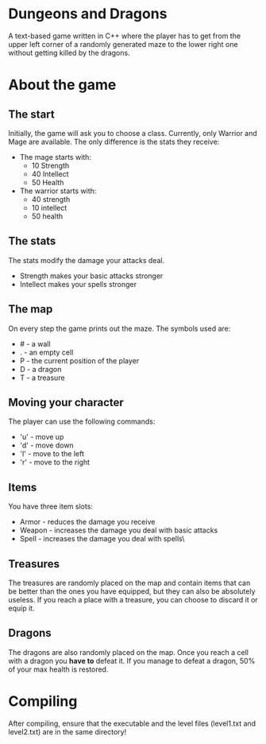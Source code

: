 # Dungeons and Dragons
A text-based game written in C++ where the player has to get from the upper left corner of a randomly generated maze to the lower right one without getting killed by the dragons.
# About the game
## The start
Initially, the game will ask you to choose a class. Currently, only Warrior and Mage are available. The only difference is the stats they receive:
* The mage starts with:
  * 10 Strength
  * 40 Intellect
  * 50 Health 
* The warrior starts with:
  * 40 strength
  * 10 intellect
  * 50 health
## The stats
The stats modify the damage your attacks deal.
* Strength makes your basic attacks stronger
* Intellect makes your spells stronger
## The map
On every step the game prints out the maze. The symbols used are:
* \# - a wall
* . - an empty cell
* P - the current position of the player
* D - a dragon
* T - a treasure
## Moving your character
The player can use the following commands:
* 'u' - move up
* 'd' - move down
* 'l' - move to the left
* 'r' - move to the right
## Items
You have three item slots:
* Armor - reduces the damage you receive
* Weapon - increases the damage you deal with basic attacks
* Spell - increases the damage you deal with spells\
## Treasures
The treasures are randomly placed on the map and contain items that can be better than the ones you have equipped, but they can also be absolutely useless. If you reach a place with a treasure, you can choose to discard it or equip it.
## Dragons
The dragons are also randomly placed on the map. Once you reach a cell with a dragon you **have to** defeat it. If you manage to defeat a dragon, 50% of your max health is restored.

# Compiling
After compiling, ensure that the executable and the level files (level1.txt and level2.txt) are in the same directory!
